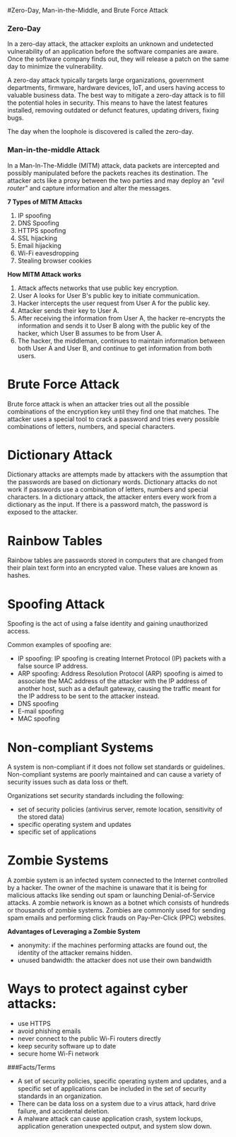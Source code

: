 #Zero-Day, Man-in-the-Middle, and Brute Force Attack



### Zero-Day

In a zero-day attack, the attacker exploits an unknown and undetected vulnerability of an application before the software companies are aware. Once the software company finds out, they will release a patch on the same day to minimize the vulnerability. 

A zero-day attack typically targets large organizations, government departments, firmware, hardware devices, IoT, and users having access to valuable business data. The best way to mitigate a zero-day attack is to fill the potential holes in security. This means to have the latest features installed, removing outdated or defunct features, updating drivers, fixing bugs.

The day when the loophole is discovered is called the zero-day. 


### Man-in-the-middle Attack

In a Man-In-The-Middle (MITM) attack, data packets are intercepted and possibly manipulated before the packets reaches its destination. The attacker acts like a proxy between the two parties and may deploy an *"evil router"* and capture information and alter the messages.

**7 Types of MITM Attacks**
1. IP spoofing
2. DNS Spoofing
3. HTTPS spoofing
4. SSL hijacking
5. Email hijacking
6. Wi-Fi eavesdropping
7. Stealing browser cookies 

**How MITM Attack works**
1. Attack affects networks that use public key encryption.
2. User A looks for User B's public key to initiate communication.
3. Hacker intercepts the user request from User A for the public key.
4. Attacker sends their key to User A. 
5. After receiving the information from User A, the hacker re-encrypts the information and sends it to User B along with the public key of the hacker, which User B assumes to be from User A. 
6. The hacker, the middleman, continues to maintain information between both User A and User B, and continue to get information from both users. 

# Brute Force Attack
Brute force attack is when an attacker tries out all the possible combinations of the encryption key until they find one that matches. The attacker uses a special tool to crack a password and tries every possible combinations of letters, numbers, and special characters. 

# Dictionary Attack
Dictionary attacks are attempts made by attackers with the assumption that the passwords are based on dictionary words. Dictionary attacks do not work if passwords use a combination of letters, numbers and special characters. In a dictionary attack, the attacker enters every work from a dictionary as the input. If there is a password match, the password is exposed to the attacker. 

# Rainbow Tables
Rainbow tables are passwords stored in computers that are changed from their plain text form into an encrypted value. These values are known as hashes. 

# Spoofing Attack
Spoofing is the act of using a false identity and gaining unauthorized access. 

Common examples of spoofing are:
* IP spoofing: IP spoofing is creating Internet Protocol (IP) packets with a false source IP address. 
* ARP spoofing: Address Resolution Protocol (ARP) spoofing is aimed to associate the MAC address of the attacker with the IP address of another host, such as a default gateway, causing the traffic meant for the IP address to be sent to the attacker instead.  
* DNS spoofing
* E-mail spoofing
* MAC spoofing

# Non-compliant Systems

A system is non-compliant if it does not follow set standards or guidelines. Non-compliant systems are poorly maintained and can cause a variety of security issues such as data loss or theft. 

Organizations set security standards including the following:
* set of security policies (antivirus server, remote location, sensitivity of the stored data)
* specific operating system and updates
* specific set of applications

# Zombie Systems

A zombie system is an infected system connected to the Internet controlled by a hacker. The owner of the machine is unaware that it is being for malicious attacks like sending out spam or launching Denial-of-Service attacks. A zombie network is known as a botnet which consists of hundreds or thousands of zombie systems. Zombies are commonly used for sending spam emails and performing click frauds on Pay-Per-Click (PPC) websites. 

**Advantages of Leveraging a Zombie System**
* anonymity: if the machines performing attacks are found out, the identity of the attacker remains hidden. 
* unused bandwidth: the attacker does not use their own bandwidth


# Ways to protect against cyber attacks:
* use HTTPS
* avoid phishing emails
* never connect to the public Wi-Fi routers directly
* keep security software up to date
* secure home Wi-Fi network

###Facts/Terms
* A set of security policies, specific operating system and updates, and a specific set of applications can be included in the set of security standards in an organization.
* There can be data loss on a system due to a virus attack, hard drive failure, and accidental deletion.
* A malware attack can cause application crash, system lockups, application generation unexpected output, and system slow down.
